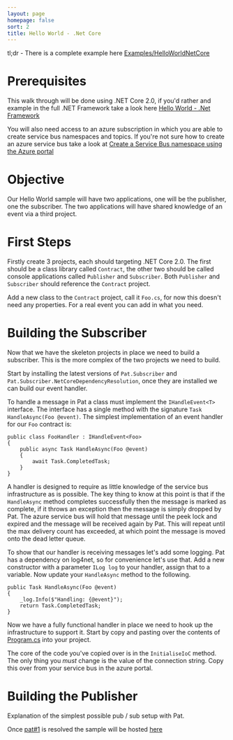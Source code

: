 ```yaml
---
layout: page
homepage: false
sort: 2
title: Hello World - .Net Core
---
```


tl;dr - There is a complete example here [Examples/HelloWorldNetCore](https://github.com/purplebricks/pat/tree/master/Examples/HelloWorldNetCore)

# Prerequisites

This walk through will be done using .NET Core 2.0, if you'd rather and example in the full .NET Framework take a look here [Hello World - .Net Framework](hello-world-netframework.html)

You will also need access to an azure subscription in which you are able to create service bus namespaces and
topics. If you're not sure how to create an azure service bus take a look at [Create a Service Bus namespace
using the Azure portal](https://docs.microsoft.com/en-us/azure/service-bus-messaging/service-bus-create-namespace-portal)

# Objective
Our Hello World sample will have two applications, one will be the publisher, one the subscriber. The two 
applications will have shared knowledge of an event via a third project.

# First Steps

Firstly create 3 projects, each should targeting .NET Core 2.0. The first should be a class library called 
`Contract`, the other two should be called console applications called `Publisher` and `Subscriber`. Both 
`Publisher` and `Subscriber` should reference the `Contract` project.

Add a new class to the `Contract` project, call it `Foo.cs`, for now this doesn't need any properties. For a
real event you can add in what you need. 

# Building the Subscriber

Now that we have the skeleton projects in place we need to build a subscriber. This is the more complex of 
the two projects we need to build. 

Start by installing the latest versions of `Pat.Subscriber` and `Pat.Subscriber.NetCoreDependencyResolution`,
once they are installed we can build our event handler.

To handle a message in Pat a class must implement the `IHandleEvent<T>` interface. The interface has a single method with the signature `Task HandleAsync(Foo @event)`. The simplest implementation of an event handler for our `Foo` contract is:
```
public class FooHandler : IHandleEvent<Foo>
{
    public async Task HandleAsync(Foo @event)
    {
        await Task.CompletedTask;
    }
}
```

A handler is designed to require as little knowledge of the service bus infrastructure as is possible. The 
key thing to know at this point is that if the `HandleAsync` method completes successfully then the message 
is marked as complete, if it throws an exception then the message is simply dropped by Pat. The azure 
service bus will hold that message until the peek lock and expired and the message will be received again
by Pat. This will repeat until the max delivery count has exceeded, at which point the message is moved 
onto the dead letter queue.

To show that our handler is receiving messages let's add some logging. Pat has a dependency on log4net, so for convenience let's use that. Add a new constructor with a parameter `ILog log` to your handler, assign that to a variable. Now update your `HandleAsync` method to the following.

```
public Task HandleAsync(Foo @event)
{
    _log.Info($"Handling: {@event}");
    return Task.CompletedTask;
}
```    

Now we have a fully functional handler in place we need to hook up the infrastructure to support it. Start by copy and pasting over the contents of [Program.cs](https://github.com/purplebricks/pat/blob/master/Examples/HelloWorldNetCore/Subscriber/Program.cs) into your
project.

The core of the code you've copied over is in the `InitialiseIoC` method. The only thing you _must_ change is
the value of the connection string. Copy this over from your service bus in the azure portal. 

# Building the Publisher

Explanation of the simplest possible pub / sub setup with Pat.

Once [pat#1](https://github.com/purplebricks/pat/pull/1) is resolved the sample will be hosted [here](https://github.com/purplebricks/pat/tree/master/Examples/FirstPubSub)

